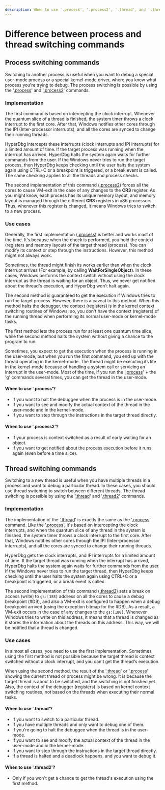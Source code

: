 ```yaml
---
description: When to use '.process', '.process2', '.thread', and '.thread2' commands
---
```


# Difference between process and thread switching commands

## Process switching commands

Switching to another process is useful when you want to debug a special user-mode process or a special kernel-mode driver, where you know what process you're trying to debug. The process switching is possible by using the '[.process](https://docs.hyperdbg.org/commands/meta-commands/.process)' and '[.process2](https://docs.hyperdbg.org/commands/meta-commands/.process)' commands.

### Implementation

The first command is based on intercepting the clock interrupt. Whenever the quantum slice of a thread is finished, the system timer throws a clock interrupt to the first core. After that, Windows notifies other cores through the IPI (Inter-processor interrupts), and all the cores are synced to change their running threads.

HyperDbg intercepts these interrupts (clock interrupts and IPI interrupts) for a limited amount of time. If the target process was running when the interrupt has arrived, HyperDbg halts the system again waits for further commands from the user. If the Windows never tries to run the target process, then HyperDbg keeps checking until the user halts the system again using CTRL+C or a breakpoint is triggered, or a break event is called. The same checking applies to all the threads and process checks.

The second implementation of this command ([.process2](https://docs.hyperdbg.org/commands/meta-commands/.process)) forces all the cores to cause VM-exit in the case of any changes to the **CR3** register. As you might know, each process has its unique memory layout, and memory layout is managed through the different **CR3** registers in x86 processors. Thus, whenever this register is changed, it means Windows tries to switch to a new process.

### Use cases

Generally, the first implementation ([.process](https://docs.hyperdbg.org/commands/meta-commands/.process)) is better and works most of the time. It's because when the check is performed, you hold the context (registers and memory layout) of the target thread (process). You can modify its context or step through the instructions. However, this method might not always work.

Sometimes, the thread might finish its works earlier than when the clock interrupt arrives (For example, by calling **WaitForSingleObject**). In these cases, Windows performs the context switch without using the clock interrupt as the thread is waiting for an object. Thus, we never get notified about the thread's execution, and HyperDbg won't halt again.

The second method is guaranteed to get the execution if Windows tries to run the target process. However, there is a caveat to this method. When this method halts the debugger, the context (registers) is in the kernel context switching routines of Windows; so, you don't have the context (registers) of the running thread when performing its normal user-mode or kernel-mode tasks.

The first method lets the process run for at least one quantum time slice, while the second method halts the system without giving a chance to the program to run.

Sometimes, you expect to get the execution when the process is running in the user-mode, but when you run the first command, you end up with the thread operating in the kernel-mode. The thread might be executing its life in the kernel-mode because of handling a system call or servicing an interrupt in the user-mode. Most of the time, if you run the '[.process](https://docs.hyperdbg.org/commands/meta-commands/.process)' + the '[g](https://docs.hyperdbg.org/commands/debugging-commands/g)' commands several times, you can get the thread in the user-mode.

#### When to use '.process'?

* If you want to halt the debuggee when the process is in the user-mode.
* If you want to see and modify the actual context of the thread in the user-mode and in the kernel-mode.
* If you want to step through the instructions in the target thread directly.

#### When to use '.process2'?

* If your process is context switched as a result of early waiting for an object.
* If you want to get notified about the process execution before it runs again (even before a time slice).

## Thread switching commands

Switching to a new thread is useful when you have multiple threads in a process and want to debug a particular thread. In these cases, you should use thread switching to switch between different threads. The thread switching is possible by using the '[.thread](https://docs.hyperdbg.org/commands/meta-commands/.thread)' and '[.thread2](https://docs.hyperdbg.org/commands/meta-commands/.thread)' commands.

### Implementation

The implementation of the '[.thread](https://docs.hyperdbg.org/commands/meta-commands/.thread)' is exactly the same as the '[.process](https://docs.hyperdbg.org/commands/meta-commands/.process)' command. Like the '[.process](https://docs.hyperdbg.org/commands/meta-commands/.process)', it's based on intercepting the clock interrupts, and when the quantum slice of any thread in the system is finished, the system timer throws a clock interrupt to the first core. After that, Windows notifies other cores through the IPI (Inter-processor interrupts), and all the cores are synced to change their running threads.

HyperDbg gets the clock interrupts, and IPI interrupts for a limited amount of time. If the target thread was running when the interrupt has arrived, HyperDbg halts the system again waits for further commands from the user. If the Windows never tries to run the target thread, then HyperDbg keeps checking until the user halts the system again using CTRL+C or a breakpoint is triggered, or a break event is called.

The second implementation of this command ([.thread2](https://docs.hyperdbg.org/commands/meta-commands/.thread)) sets a break on access (write) to `gs:[188]` address on all the cores to cause a debug breakpoint (#DB), and also a VM-exit is configured to happen when a debug breakpoint arrived (using the exception bitmap for the #DB). As a result, a VM-exit occurs in the case of any changes to the `gs:[188]`. Whenever Windows tries to write on this address, it means that a thread is changed as it stores the information about the threads on this address. This way, we will be notified that a thread is changed.

### Use cases

In almost all cases, you need to use the first implementation. Sometimes using the first method is not possible because the target thread is context switched without a clock interrupt, and you can't get the thread's execution.

When using the second method, the result of the '[.thread](https://docs.hyperdbg.org/commands/meta-commands/.thread)' or '[.prcoess](https://docs.hyperdbg.org/commands/meta-commands/.process)' showing the current thread or process might be wrong. It is because the target thread is about to be switched, and the switching is not finished yet. Also, the context of the debugger (registers) is based on kernel context switching routines, not based on the threads when executing their normal tasks.

#### When to use '.thread'?

* If you want to switch to a particular thread.
* If you have multiple threads and only want to debug one of them.
* If you're going to halt the debuggee when the thread is in the user-mode.
* If you want to see and modify the actual context of the thread in the user-mode and in the kernel-mode.
* If you want to step through the instructions in the target thread directly.
* If a thread is halted and a deadlock happens, and you want to debug it.

#### When to use '.thread2'?

* Only if you won't get a chance to get the thread's execution using the first method.
